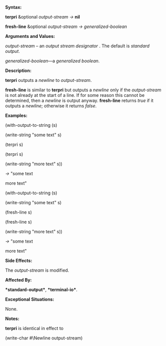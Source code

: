  

**Syntax:** 

**terpri** &optional *output-stream →* **nil** 

**fresh-line** &optional *output-stream → generalized-boolean* 

**Arguments and Values:** 

*output-stream* – an *output stream designator* . The default is *standard output*. 

*generalized-boolean*—a *generalized boolean*. 

**Description:** 

**terpri** outputs a *newline* to *output-stream*. 

**fresh-line** is similar to **terpri** but outputs a *newline* only if the *output-stream* is not already at the start of a line. If for some reason this cannot be determined, then a *newline* is output anyway. **fresh-line** returns *true* if it outputs a *newline*; otherwise it returns *false*. 

**Examples:** 

(with-output-to-string (s) 

(write-string "some text" s) 

(terpri s) 

(terpri s) 

(write-string "more text" s)) 

*→* "some text 

more text" 

(with-output-to-string (s) 

(write-string "some text" s) 

(fresh-line s) 

(fresh-line s) 

(write-string "more text" s)) 

*→* "some text 

more text" 

**Side Effects:** 

The *output-stream* is modified. 

**Affected By:** 

**\*standard-output\***, **\*terminal-io\***. 

**Exceptional Situations:** 

None. 



 

 

**Notes:** 

**terpri** is identical in effect to 

(write-char #\Newline output-stream) 

